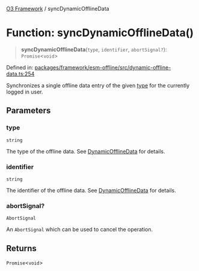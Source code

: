 [O3 Framework](../API.md) / syncDynamicOfflineData

# Function: syncDynamicOfflineData()

> **syncDynamicOfflineData**(`type`, `identifier`, `abortSignal?`): `Promise`\<`void`\>

Defined in: [packages/framework/esm-offline/src/dynamic-offline-data.ts:254](https://github.com/openmrs/openmrs-esm-core/blob/18d2874f03a33a6ab8295af0e87ac97fdd150718/packages/framework/esm-offline/src/dynamic-offline-data.ts#L254)

Synchronizes a single offline data entry of the given [type](#syncdynamicofflinedata) for the currently logged in user.

## Parameters

### type

`string`

The type of the offline data. See [DynamicOfflineData](../interfaces/DynamicOfflineData.md) for details.

### identifier

`string`

The identifier of the offline data. See [DynamicOfflineData](../interfaces/DynamicOfflineData.md) for details.

### abortSignal?

`AbortSignal`

An `AbortSignal` which can be used to cancel the operation.

## Returns

`Promise`\<`void`\>
